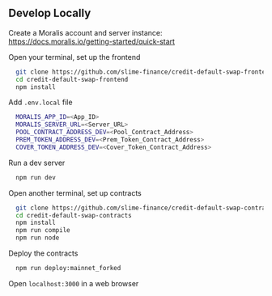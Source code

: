 ## Develop Locally

Create a Moralis account and server instance: https://docs.moralis.io/getting-started/quick-start

Open your terminal, set up the frontend

```bash
  git clone https://github.com/slime-finance/credit-default-swap-frontend
  cd credit-default-swap-frontend
  npm install
```

Add `.env.local` file

```bash
  MORALIS_APP_ID=<App_ID>
  MORALIS_SERVER_URL=<Server_URL>
  POOL_CONTRACT_ADDRESS_DEV=<Pool_Contract_Address>
  PREM_TOKEN_ADDRESS_DEV=<Prem_Token_Contract_Address>
  COVER_TOKEN_ADDRESS_DEV=<Cover_Token_Contract_Address>
```

Run a dev server

```bash
  npm run dev
```

Open another terminal, set up contracts

```bash
  git clone https://github.com/slime-finance/credit-default-swap-contracts
  cd credit-default-swap-contracts
  npm install
  npm run compile
  npm run node
```

Deploy the contracts

```bash
  npm run deploy:mainnet_forked
```

Open `localhost:3000` in a web browser
